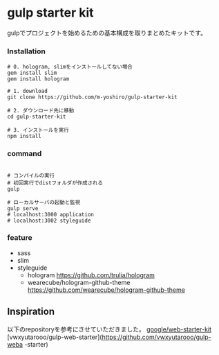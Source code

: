 # gulp starter kit
gulpでプロジェクトを始めるための基本構成を取りまとめたキットです。

### Installation
```
# 0. hologram, slimをインストールしてない場合
gem install slim
gem install hologram

# 1. download
git clone https://github.com/m-yoshiro/gulp-starter-kit

# 2. ダウンロード先に移動
cd gulp-starter-kit

# 3. インストールを実行
npm install
```

### command
```

# コンパイルの実行
# 初回実行でdistフォルダが作成される
gulp

# ローカルサーバの起動と監視
gulp serve
# localhost:3000 application
# localhost:3002 styleguide

```

### feature
- sass
- slim
- styleguide
    - hologram
    https://github.com/trulia/hologram
    - wearecube/hologram-github-theme
    https://github.com/wearecube/hologram-github-theme

## Inspiration
以下のrepositoryを参考にさせていただきました。
[google/web-starter-kit](https://github.com/google/web-starter-kit)
[vwxyutarooo/gulp-web-starter](https://github.com/vwxyutarooo/gulp-weba   -starter)
